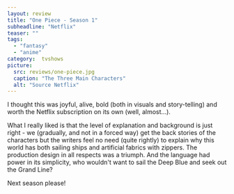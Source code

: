 ```yaml
---
layout: review
title: "One Piece - Season 1"
subheadline: "Netflix"
teaser: ""
tags:
  - "fantasy"
  - "anime"
category:  tvshows
picture:
  src: reviews/one-piece.jpg
  caption: "The Three Main Characters"
  alt: "Source Netflix"
---
```


I thought this was joyful, alive, bold (both in visuals and story-telling) and worth
the Netflix subscription on its own (well, almost...).

What I really liked is that the level of explanation and background is just right -
we (gradually, and not in a forced way) get the back stories of the characters but
the writers feel no need (quite rightly) to explain why this world has both sailing
ships and artificial fabrics with zippers. The production design in all respects was
a triumph. And the language had power in its simplicity, who wouldn't want to
sail the Deep Blue and seek out the Grand Line?

Next season please!

